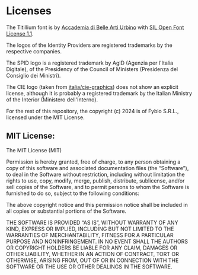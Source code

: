 # Licenses

The Titillium font is by [Accademia di Belle Arti Urbino](http://www.campivisivi.net/titillium/) with [SIL Open Font License 1.1](http://scripts.sil.org/OFL).

The logos of the Identity Providers are registered trademarks by the respective companies.

The SPID logo is a registered trademark by AgID (Agenzia per l'Italia Digitale), of the Presidency of the Council of Ministers (Presidenza del Consiglio dei Ministri).

The CIE logo (taken from [italia/cie-graphics](https://github.com/italia/cie-graphics)) does not show an explicit license, although it is probably a registered trademark by the Italian Ministry of the Interior (Ministero dell'Interno).

For the rest of this repository, the copyright (c) 2024 is of Fyblo S.R.L., licensed under the MIT License.

## MIT License:

The MIT License (MIT)

Permission is hereby granted, free of charge, to any person obtaining a copy of this software and associated documentation files (the “Software”), to deal in the Software without restriction, including without limitation the rights to use, copy, modify, merge, publish, distribute, sublicense, and/or sell copies of the Software, and to permit persons to whom the Software is furnished to do so, subject to the following conditions:

The above copyright notice and this permission notice shall be included in all copies or substantial portions of the Software.

THE SOFTWARE IS PROVIDED “AS IS”, WITHOUT WARRANTY OF ANY KIND, EXPRESS OR IMPLIED, INCLUDING BUT NOT LIMITED TO THE WARRANTIES OF MERCHANTABILITY, FITNESS FOR A PARTICULAR PURPOSE AND NONINFRINGEMENT. IN NO EVENT SHALL THE AUTHORS OR COPYRIGHT HOLDERS BE LIABLE FOR ANY CLAIM, DAMAGES OR OTHER LIABILITY, WHETHER IN AN ACTION OF CONTRACT, TORT OR OTHERWISE, ARISING FROM, OUT OF OR IN CONNECTION WITH THE SOFTWARE OR THE USE OR OTHER DEALINGS IN THE SOFTWARE.
